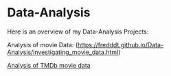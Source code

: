 # Data-Analysis
Here is an overview of my Data-Analysis Projects:

Analysis of movie Data: (https://fredddt.github.io/Data-Analysis/investigating_movie_data.html)

[Analysis of TMDb movie data](../investigating_movie_data.html)
